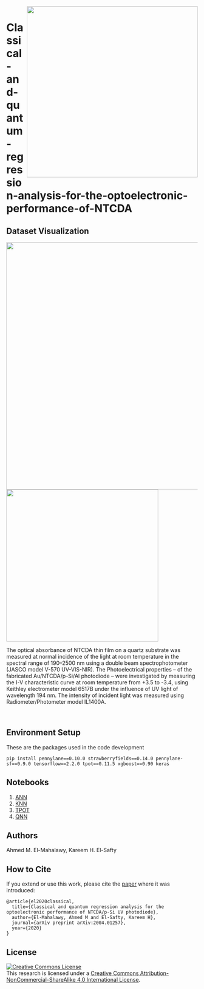 <img align="right" src="https://github.com/kareem1925/Classical-and-quantum-regression-analysis-for-the-optoelectronic-performance-of-NTCDA/blob/master/fig/material.png" width=450px>   

# Classical-and-quantum-regression-analysis-for-the-optoelectronic-performance-of-NTCDA


## Dataset Visualization
<img align="center" src="https://github.com/kareem1925/Classical-and-quantum-regression-analysis-for-the-optoelectronic-performance-of-NTCDA/blob/master/fig/3d.jpg" width=650px>  
<br/> 

<img align="center" src="https://github.com/kareem1925/Classical-and-quantum-regression-analysis-for-the-optoelectronic-performance-of-NTCDA/blob/master/fig/semi-log.png" width=400px>  

The optical absorbance of NTCDA thin film on a quartz substrate was measured at normal incidence of the light at room temperature in the spectral range of 190–2500 nm using a double beam spectrophotometer (JASCO model V-570 UV-VIS-NIR). The Photoelectrical properties – of the fabricated Au/NTCDA/p-Si/Al photodiode – were investigated by measuring the I-V characteristic curve at room temperature from +3.5 to -3.4, using Keithley electrometer model 6517B under the influence of UV light of wavelength 194 nm. The intensity of incident light was measured using Radiometer/Photometer model IL1400A.

<br/> 

## Environment Setup  

These are the packages used in the code development

```
pip install pennylane==0.10.0 strawberryfields==0.14.0 pennylane-sf==0.9.0 tensorflow==2.2.0 tpot==0.11.5 xgboost==0.90 keras
```

## Notebooks
1. [ANN](https://github.com/kareem1925/Classical-and-quantum-regression-analysis-for-the-optoelectronic-performance-of-NTCDA/blob/master/ANN.ipynb)
2. [KNN](https://github.com/kareem1925/Classical-and-quantum-regression-analysis-for-the-optoelectronic-performance-of-NTCDA/blob/master/KNN%20regressor.ipynb)
3. [TPOT](https://github.com/kareem1925/Classical-and-quantum-regression-analysis-for-the-optoelectronic-performance-of-NTCDA/blob/master/TPOT%20regressor.ipynb)
4. [QNN](https://github.com/kareem1925/Classical-and-quantum-regression-analysis-for-the-optoelectronic-performance-of-NTCDA/blob/master/QNN_regressor.ipynb)

## Authors
Ahmed M. El-Mahalawy, Kareem H. El-Safty

## How to Cite
If you extend or use this work, please cite the [paper][paper] where it was introduced:

```
@article{el2020classical,
  title={Classical and quantum regression analysis for the optoelectronic performance of NTCDA/p-Si UV photodiode},
  author={El-Mahalawy, Ahmed M and El-Safty, Kareem H},
  journal={arXiv preprint arXiv:2004.01257},
  year={2020}
}
```

[paper]: https://arxiv.org/abs/2004.01257

## License
<a rel="license" href="http://creativecommons.org/licenses/by-nc-sa/4.0/"><img alt="Creative Commons License" style="border-width:0" src="https://i.creativecommons.org/l/by-nc-sa/4.0/88x31.png" /></a><br /><span xmlns:dct="http://purl.org/dc/terms/" property="dct:title">This research is licensed under a <a rel="license" href="http://creativecommons.org/licenses/by-nc-sa/4.0/">Creative Commons Attribution-NonCommercial-ShareAlike 4.0 International License</a>.

